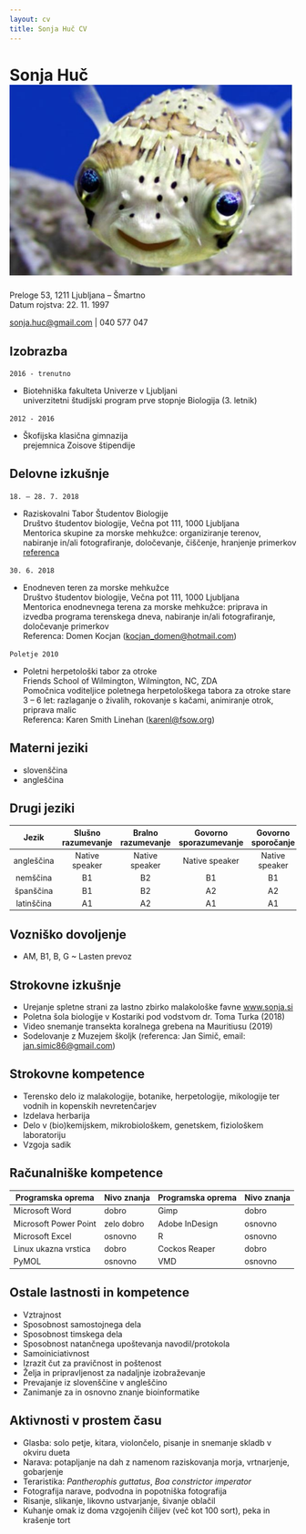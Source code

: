 ```yaml
---
layout: cv
title: Sonja Huč CV
---
```

# Sonja Huč ![](smiley-fish.jpg)
Preloge 53, 1211 Ljubljana – Šmartno  
Datum rojstva: 22. 11. 1997

<div id="webaddress">
<a href="sonja.huc@gmail.com">sonja.huc@gmail.com</a>
| 040 577 047
</div>


## Izobrazba

`2016 - trenutno`
- Biotehniška fakulteta Univerze v Ljubljani  
univerzitetni študijski program prve stopnje Biologija (3. letnik)

`2012 - 2016`
- Škofijska klasična gimnazija  
prejemnica Zoisove štipendije

## Delovne izkušnje

`18. – 28. 7. 2018`
- Raziskovalni Tabor Študentov Biologije  
Društvo študentov biologije, Večna pot 111, 1000 Ljubljana  
Mentorica skupine za morske mehkužce: organiziranje terenov, nabiranje in/ali fotografiranje, določevanje, čiščenje, hranjenje primerkov  
[referenca](referenca@referenca.com)

`30. 6. 2018`
- Enodneven teren za morske mehkužce  
Društvo študentov biologije, Večna pot 111, 1000 Ljubljana  
Mentorica enodnevnega terena za morske mehkužce: priprava in izvedba programa terenskega dneva, nabiranje in/ali fotografiranje, določevanje primerkov  
Referenca: Domen Kocjan ([kocjan_domen@hotmail.com](kocjan_domen@hotmail.com))

`Poletje 2010 `
- Poletni herpetološki tabor za otroke  
Friends School of Wilmington, Wilmington, NC, ZDA  
Pomočnica voditeljice poletnega herpetološkega tabora za otroke
stare 3 – 6 let: razlaganje o živalih, rokovanje s kačami, animiranje otrok, priprava malic  
Referenca: Karen Smith Linehan ([karenl@fsow.org](karenl@fsow.org))

## Materni jeziki

- slovenščina
- angleščina

## Drugi jeziki

| Jezik      | Slušno razumevanje | Bralno razumevanje | Govorno sporazumevanje | Govorno sporočanje | Pisno sporočanje    |
| :--------: | :----------------: | :----------------: | :--------------------: | :----------------: | :-----------------: |
| angleščina | Native speaker     | Native speaker     | Native speaker         | Native speaker     | Native speaker      |
| nemščina   | B1                 | B2                 | B1                     | B1                 | A2                  |
| španščina  | B1                 | B2                 | A2                     | A2                 | B1                  |
| latinščina | A1                 | A2                 | A1                     | A1                 | A1                  |

## Vozniško dovoljenje

- AM, B1, B, G ~ Lasten prevoz

## Strokovne izkušnje

- Urejanje spletne strani za lastno zbirko malakološke favne www.sonja.si
- Poletna šola biologije v Kostariki pod vodstvom dr. Toma Turka (2018)
- Video snemanje transekta koralnega grebena na Mauritiusu (2019)
- Sodelovanje z Muzejem školjk (referenca: Jan Simič, email: jan.simic86@gmail.com)

## Strokovne kompetence

- Terensko delo iz malakologije, botanike, herpetologije, mikologije ter vodnih in kopenskih nevretenčarjev
- Izdelava herbarija
- Delo v (bio)kemijskem, mikrobiološkem, genetskem, fiziološkem laboratoriju
- Vzgoja sadik

## Računalniške kompetence

| Programska oprema     | Nivo znanja | Programska oprema     | Nivo znanja |
| --------------------- | ----------- | --------------------- | ----------- |
| Microsoft Word        | dobro       | Gimp                  | dobro       |
| Microsoft Power Point | zelo dobro  | Adobe InDesign        | osnovno     |
| Microsoft Excel       | osnovno     | R                     | osnovno     |
| Linux ukazna vrstica  | dobro       | Cockos Reaper         | dobro       |
| PyMOL                 | osnovno     | VMD                   | osnovno     |

## Ostale lastnosti in kompetence

- Vztrajnost
- Sposobnost samostojnega dela
- Sposobnost timskega dela
- Sposobnost natančnega upoštevanja navodil/protokola
- Samoiniciativnost
- Izrazit čut za pravičnost in poštenost
- Želja in pripravljenost za nadaljnje izobraževanje
- Prevajanje iz slovenščine v angleščino
- Zanimanje za in osnovno znanje bioinformatike

## Aktivnosti v prostem času

- Glasba: solo petje, kitara, violončelo, pisanje in snemanje skladb v okviru dueta
- Narava: potapljanje na dah z namenom raziskovanja morja, vrtnarjenje, gobarjenje
- Teraristika: *Pantherophis guttatus*, *Boa constrictor imperator*
- Fotografija narave, podvodna in popotniška fotografija
- Risanje, slikanje, likovno ustvarjanje, šivanje oblačil
- Kuhanje omak iz doma vzgojenih čilijev (več kot 100 sort), peka in krašenje tort

<!-- ### Footer

Last updated: Mar 2019 -->


